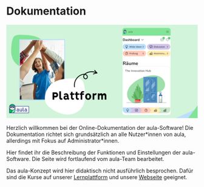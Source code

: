 # Dokumentation
<img src="/screenshots/Plattformquer.png" alt="Plattform">


Herzlich willkommen bei der Online-Dokumentation der aula-Software! 
Die Dokumentation richtet sich grundsätzlich an alle Nutzer\*innen von aula, allerdings mit Fokus auf Administrator\*innen. 

Hier findet ihr die Beschreibung der Funktionen und Einstellungen der aula-Software. Die Seite wird fortlaufend vom aula-Team bearbeitet.


Das aula-Konzept wird hier didaktisch nicht ausführlich besprochen. Dafür sind die Kurse auf unserer [Lernplattform](https://learning.aula.de) und unsere [Webseite](www.aula.de) geeignet.
